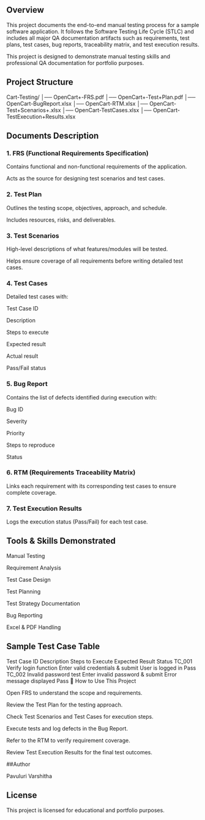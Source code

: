 ## Overview

This project documents the end-to-end manual testing process for a sample software application.
It follows the Software Testing Life Cycle (STLC) and includes all major QA documentation artifacts such as requirements, test plans, test cases, bug reports, traceability matrix, and test execution results.

This project is designed to demonstrate manual testing skills and professional QA documentation for portfolio purposes.

## Project Structure
Cart-Testing/
│── OpenCart+-FRS.pdf
│── OpenCart+-Test+Plan.pdf
│── OpenCart-BugReport.xlsx
│── OpenCart-RTM.xlsx
│── OpenCart-Test+Scenarios+.xlsx
│── OpenCart-TestCases.xlsx
│── OpenCart-TestExecution+Results.xlsx

## Documents Description
### 1. FRS (Functional Requirements Specification)

Contains functional and non-functional requirements of the application.

Acts as the source for designing test scenarios and test cases.

### 2. Test Plan

Outlines the testing scope, objectives, approach, and schedule.

Includes resources, risks, and deliverables.

### 3. Test Scenarios

High-level descriptions of what features/modules will be tested.

Helps ensure coverage of all requirements before writing detailed test cases.

### 4. Test Cases

Detailed test cases with:

Test Case ID

Description

Steps to execute

Expected result

Actual result

Pass/Fail status

### 5. Bug Report

Contains the list of defects identified during execution with:

Bug ID

Severity

Priority

Steps to reproduce

Status

### 6. RTM (Requirements Traceability Matrix)

Links each requirement with its corresponding test cases to ensure complete coverage.

### 7. Test Execution Results

Logs the execution status (Pass/Fail) for each test case.

## Tools & Skills Demonstrated

Manual Testing

Requirement Analysis

Test Case Design

Test Planning

Test Strategy Documentation

Bug Reporting

Excel & PDF Handling

## Sample Test Case Table
Test Case ID	Description	Steps to Execute	Expected Result	Status
TC_001	Verify login function	Enter valid credentials & submit	User is logged in	Pass
TC_002	Invalid password test	Enter invalid password & submit	Error message displayed	Pass
🚀 How to Use This Project

Open FRS to understand the scope and requirements.

Review the Test Plan for the testing approach.

Check Test Scenarios and Test Cases for execution steps.

Execute tests and log defects in the Bug Report.

Refer to the RTM to verify requirement coverage.

Review Test Execution Results for the final test outcomes.

 ##Author

Pavuluri Varshitha


## License

This project is licensed for educational and portfolio purposes.
